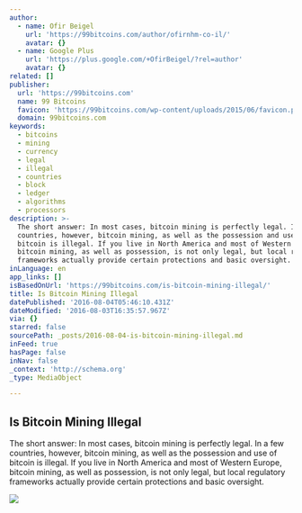 ```yaml
---
author:
  - name: Ofir Beigel
    url: 'https://99bitcoins.com/author/ofirnhm-co-il/'
    avatar: {}
  - name: Google Plus
    url: 'https://plus.google.com/+OfirBeigel/?rel=author'
    avatar: {}
related: []
publisher:
  url: 'https://99bitcoins.com'
  name: 99 Bitcoins
  favicon: 'https://99bitcoins.com/wp-content/uploads/2015/06/favicon.png'
  domain: 99bitcoins.com
keywords:
  - bitcoins
  - mining
  - currency
  - legal
  - illegal
  - countries
  - block
  - ledger
  - algorithms
  - processors
description: >-
  The short answer: In most cases, bitcoin mining is perfectly legal. In a few
  countries, however, bitcoin mining, as well as the possession and use of
  bitcoin is illegal. If you live in North America and most of Western Europe,
  bitcoin mining, as well as possession, is not only legal, but local regulatory
  frameworks actually provide certain protections and basic oversight.
inLanguage: en
app_links: []
isBasedOnUrl: 'https://99bitcoins.com/is-bitcoin-mining-illegal/'
title: Is Bitcoin Mining Illegal
datePublished: '2016-08-04T05:46:10.431Z'
dateModified: '2016-08-03T16:35:57.967Z'
via: {}
starred: false
sourcePath: _posts/2016-08-04-is-bitcoin-mining-illegal.md
inFeed: true
hasPage: false
inNav: false
_context: 'http://schema.org'
_type: MediaObject

---
```

<article style=""><h1>Is Bitcoin Mining Illegal</h1><p>The short answer: In most cases, bitcoin mining is perfectly legal. In a few countries, however, bitcoin mining, as well as the possession and use of bitcoin is illegal. If you live in North America and most of Western Europe, bitcoin mining, as well as possession, is not only legal, but local regulatory frameworks actually provide certain protections and basic oversight.</p><img src="https://99bitcoins.com/wp-content/uploads/2016/07/shutterstock_248628763.jpg" /></article>